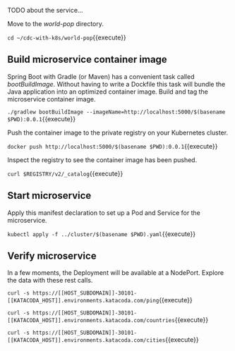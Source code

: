 TODO about the service...

Move to the _world-pop_ directory.

`cd ~/cdc-with-k8s/world-pop`{{execute}}

## Build microservice container image

Spring Boot with Gradle (or Maven) has a convenient task called _bootBuildImage_. Without having to write a Dockfile this task will bundle the Java application into an optimized container image. Build and tag the  microservice container image.

`./gradlew bootBuildImage --imageName=http://localhost:5000/$(basename $PWD):0.0.1`{{execute}}

Push the container image to the private registry on your Kubernetes cluster.

`docker push http://localhost:5000/$(basename $PWD):0.0.1`{{execute}}

Inspect the registry to see the container image has been pushed.

`curl $REGISTRY/v2/_catalog`{{execute}}

## Start microservice

Apply this manifest declaration to set up a Pod and Service for the microservice.

`kubectl apply -f ../cluster/$(basename $PWD).yaml`{{execute}}

## Verify microservice

In a few moments, the Deployment will be available at a NodePort. Explore the data with these rest calls.

`curl -s https://[[HOST_SUBDOMAIN]]-30101-[[KATACODA_HOST]].environments.katacoda.com/ping`{{execute}}

`curl -s https://[[HOST_SUBDOMAIN]]-30101-[[KATACODA_HOST]].environments.katacoda.com/countries`{{execute}}

`curl -s https://[[HOST_SUBDOMAIN]]-30101-[[KATACODA_HOST]].environments.katacoda.com/cities`{{execute}}
